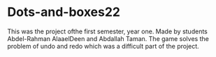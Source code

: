 # Dots-and-boxes22
This was the project ofthe first semester, year one. Made by students Abdel-Rahman AlaaelDeen and Abdallah Taman. 
The game solves the problem of undo and redo which was a difficult part of the project.
